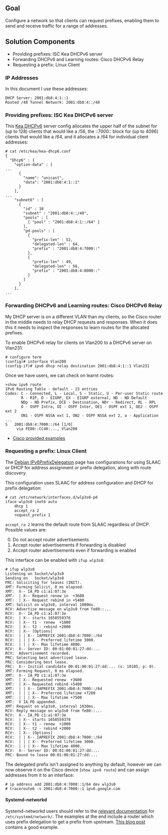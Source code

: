 ## Goal

Configure a network so that clients can request prefixes, enabling them to
send and receive traffic for a range of addresses.

## Solution Components

*  Providing prefixes: ISC Kea DHCPv6 server
*  Forwarding DHCPv6 and Learning routes: Cisco DHCPv6 Relay
*  Requesting a prefix: Linux Client

### IP Addresses

In this document I use these addresses:

```
DHCP Server: 2001:db8:4:1::1
Routed /48 Tunnel Network: 2001:db8:4::/48
```

### Providing prefixes: ISC Kea DHCPv6 server

This [Kea DHCPv6](https://kea.readthedocs.io/en/latest/arm/dhcp6-srv.html)
server config allocates the upper half of the subnet for (up to 128) clients
that would like a /56, the ::7000:: block for (up to 4096) clients that would
like a /64, and it allocates a /64 for individual client addresses:

```
# cat /etc/kea/kea-dhcp6.conf
{
  "Dhcp6" : {
    "option-data" : [
...
      {
        "name": "unicast",
        "data": "2001:db8:4:1::1"
      }
    ],
...
    "subnet6" : [
      {
        "id" : 10
        "subnet" : "2001:db8:4::/48",
        "pools" : [
          { "pool" : "2001:db8:4:1::/64" }
        ],
        "pd-pools" : [
          {
            "prefix-len" : 52,
            "delegated-len" : 64,
            "prefix" : "2001:db8:4:7000::"
          },
          {
            "prefix-len" : 49,
            "delegated-len" : 56,
            "prefix" : "2001:db8:4:8000::"
          }
        ]
      }
    ],
...
```

### Forwarding DHCPv6 and Learning routes: Cisco DHCPv6 Relay

My DHCP server is on a different VLAN than my clients, so the Cisco router
in the middle needs to relay DHCP requests and responses.  When it does this
it needs to inspect the responses to learn routes for the allocated prefixes.

To enable DHCPv6 relay for clients on Vlan200 to a DHCPv6 server on Vlan231:

```
# configure term
(config)# interface Vlan200
(config-if)# ipv6 dhcp relay destination 2001:db8:4:1::1 Vlan231 
```

Once we have users, we can check on learnt routes:

```
>show ipv6 route
IPv6 Routing Table - default - 23 entries
Codes: C - Connected, L - Local, S - Static, U - Per-user Static route
       R - RIP, D - EIGRP, EX - EIGRP external, ND - ND Default
       NDp - ND Prefix, DCE - Destination, NDr - Redirect, RL - RPL
       O - OSPF Intra, OI - OSPF Inter, OE1 - OSPF ext 1, OE2 - OSPF ext 2
       ON1 - OSPF NSSA ext 1, ON2 - OSPF NSSA ext 2, a - Application
...
S   2001:db8:4:7000::/64 [1/0]
     via FE80::CC40:..., Vlan200
```

*  [Cisco provided examples](https://community.cisco.com/t5/networking-knowledge-base/stateful-dhcpv6-relay-configuration-example/ta-p/3149338)

### Requesting a prefix: Linux Client

The [Debian IPv6PrefixDelegation](https://wiki.debian.org/IPv6PrefixDelegation)
page has configurations for using SLAAC or DHCP for address assignment or prefix 
delegation, along with route discovery.

This configuration uses SLAAC for address configuration and DHCP for prefix
delegation:

```
# cat /etc/network/interfaces.d/wlp3s0-pd
iface wlp3s0 inet6 auto
	dhcp 1
	accept_ra 2
	request_prefix 1
```

`accept_ra 2` learns the default route from SLAAC regardless of DHCP.  Possible
values are:

0.  Do not accept router advertisements
1.  Accept router advertisements if forwarding is disabled
2.  Accept router advertisements even if forwarding is enabled

This interface can be enabled with `ifup wlp3s0`:

```
# ifup wlp3s0
Listening on Socket/wlp3s0
Sending on   Socket/wlp3s0
PRC: Soliciting for leases (INIT).
XMT: Forming Solicit, 0 ms elapsed.
XMT:  X-- IA_PD c1:a1:07:3e
XMT:  | X-- Request renew in  +3600
XMT:  | X-- Request rebind in +5400
XMT: Solicit on wlp3s0, interval 1080ms.
RCV: Advertise message on wlp3s0 from fe80::...
RCV:  X-- IA_PD c1:a1:07:3e
RCV:  | X-- starts 1658559376
RCV:  | X-- t1 - renew  +1000
RCV:  | X-- t2 - rebind +2000
RCV:  | X-- [Options]
RCV:  | | X-- IAPREFIX 2001:db8:4:7000::/64
RCV:  | | | X-- Preferred lifetime 3000.
RCV:  | | | X-- Max lifetime 4000.
RCV:  X-- Server ID: 00:01:00:01:27:dd:...
RCV:  Advertisement recorded.
PRC: Selecting best advertised lease.
PRC: Considering best lease.
PRC:  X-- Initial candidate 00:01:00:01:27:dd:... (s: 10105, p: 0).
XMT: Forming Request, 0 ms elapsed.
XMT:  X-- IA_PD c1:a1:07:3e
XMT:  | X-- Requested renew  +3600
XMT:  | X-- Requested rebind +5400
XMT:  | | X-- IAPREFIX 2001:db8:4:7000::/64
XMT:  | | | X-- Preferred lifetime +7200
XMT:  | | | X-- Max lifetime +7500
XMT:  V IA_PD appended.
XMT: Request on wlp3s0, interval 1030ms.
RCV: Reply message on wlp3s0 from fe80::...
RCV:  X-- IA_PD c1:a1:07:3e
RCV:  | X-- starts 1658559378
RCV:  | X-- t1 - renew  +1000
RCV:  | X-- t2 - rebind +2000
RCV:  | X-- [Options]
RCV:  | | X-- IAPREFIX 2001:db8:4:7000::/64
RCV:  | | | X-- Preferred lifetime 3000.
RCV:  | | | X-- Max lifetime 4000.
RCV:  X-- Server ID: 00:01:00:01:27:dd:...
PRC: Bound to lease 00:01:00:01:27:dd:...
```

The delegated prefix isn't assigned to anything by default, however
we can now observe it on the Cisco device (`show ipv6 route`) and
can assign addresses from it to an interface:

```
# ip address add 2001:db8:4:7000::1/64 dev wlp3s0
# traceroute6 -s 2001:db8:4:7000::1 ipv6.google.com
```

#### Systemd-networkd

Systemd-networkd users should refer to the
[relevant documentation](https://www.freedesktop.org/software/systemd/man/systemd.network.html)
for `/etc/systemd/network/`.  The examples at the end include a router which
uses prefix delegation to get a prefix from upstream.
[This blog post](https://blog.g3rt.nl/systemd-networkd-dhcpv6-pd-configuration.html) contains
a good example.

